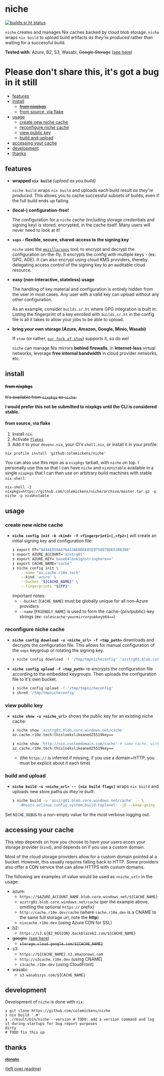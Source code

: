 # niche

[![builds.sr.ht status](https://builds.sr.ht/~colemickens/niche.svg)](https://builds.sr.ht/~colemickens/niche?)

`niche` creates and manages Nix caches backed by cloud blob storage. `niche` wraps `nix build`
to upload build artifacts *as they're produced* rather than waiting for a successful build.

**Tested with**: Azure, B2, S3, Wasabi, ~~Google Storage~~ ([see here]([issue-link](https://github.com/colemickens/niche/issues/4#issuecomment-738495142)))

# Please don't share this, it's got a bug in it still

- [features](#features)
- [install](#install)
    - [~~from nixpkgs~~](#sfrom-nixpkgss)
    - [from source, via flake](#from-source-via-flake)
- [usage](#usage)
  - [create new niche cache](#create-new-niche-cache)
  - [reconfigure niche cache](#reconfigure-niche-cache)
  - [view public key](#view-public-key)
  - [build and upload](#build-and-upload)
- [accessing your cache](#accessing-your-cache)
- [development](#development)
- [thanks](#thanks)

## features

* **wrapped `nix build`** _(upload as you build)_

  `niche build` wraps `nix build` and uploads each build result *as they're produced*. This allows you to cache successful subsets of builds, even if the full build ends up failing.

* **(local-) configuration-free!**

  The configuration for a `niche` cache (including storage credentials and signing key) is stored, encrypted, in the cache itself. Many users will never need to look at it!

* **`sops` - flexible, secure, shared-access to the signing key**

  `niche` uses the [`mozilla/sops`](https://github.com/mozilla/sops) tool, to encrypt and decrypt the configuration on-the-fly. It encrypts the config with multiple keys - (ex: GPG, AGE). It can also encrypt using cloud KMS providers, thereby delegating access control of the signing key to an auditable cloud resource.

* **easy (non-interactive, stateless) usage**

  The handling of key material and configuration is entirely hidden from the user in most cases. Any user with a valid key can upload without any other configuration.

  As an example, consider `builds.sr.ht` where GPG integration is built in: Listing the fingerprint of a key enrolled with `builds.sr.ht` in the config file is all it takes to allow your jobs to be able to upload.

* **bring your own storage (Azure, Amazon, Google, Minio, Wasabi)**

  If `stow` (or rather, [`our fork of stow`](https://github.com/graymeta/stow)) supports it, so do we!

  `niche` can manage Nix mirrors **behind firewalls**, in **Internet-less** virtual networks, leverage **free internal bandwidth** in cloud provider networks, etc.


## install

#### ~~from nixpkgs~~
~~It's available from `nixpkgs` as `niche`.~~

**I would prefer this not be submitted to nixpkgs until the CLI is considered stable.**

#### from source, via flake
1. Install `nix`.
2. Activate [`flakes`]().
3. Add it to your `devenv.nix`, your CI's `shell.nix`, or install it in your profile:
```
nix profile install 'github:colemickens/niche'
```

You can also use this repo as a `nixpkgs` tarball, with `niche` on top. I personally use this so that I can have `niche` and `nixUnstable`
available in a single `nixpkgs` that I can then use on arbitrary build machines with stable `nix-shell`:
```
nix-shell -I nixpkgs=https://github.com/colemickens/niche/archive/master.tar.gz -p niche -p nixUnstable
```

## usage

### create new niche cache
* **`niche config init -k <kind> -f <fingerprint1>[,<fp2>]`** will create an initial signing key and configuration file:
  ```bash
  ❯ export FP="8A94ED58A476A13AE0D6E85E9758078DE5308308"
  ❯ export AZURE_ACCOUNT='azstrg01'
  ❯ export AZURE_KEY='base64lookignstringhere=='
  ❯ export CACHE_NAME="cache"
  ❯ niche config init \
      --name "az.cache.r10e.tech"
      --kind 'azure' \
      --bucket "${CACHE_NAME}" \
      --fingerprints "${FP}"
  ```
  important notes:
  * `--bucket` (`CACHE_NAME`) must be globally unique for all non-Azure providers
  * `--name` (`FRIENDLY_NAME`) is used to form the cache-{priv/public}-key strings (ex: `colescache:yourmirrorpubkeyb64==`)

### reconfigure niche cache
* **`niche config download -u <niche_url> -f <tmp_path>`** downloads and decrypts the configuration file. This allows for manual configuration of the `sops` keygroup or rotating the signing key.
  ```bash
  ❯ niche config download -f '/tmp/tmpnicheconfig' "azstrg01.blob.core.windows.net/cache"
  ```
* **`niche config upload -f <tmp_path>`** re-encrypts the configuration file according to the embedded keygroups. Then uploads the configuration file to it's own bucket.
  ```bash
  ❯ niche config upload -f '/tmp/tmpnicheconfig'
  ❯ shred '/tmp/tmpnicheconfig'
  ```

### view public key
* **`niche show -u <niche_url>`** shows the public key for an existing niche cache:
  ```bash
  ❯ niche show 'azstrg01.blob.core.windows.net/cache'
  az.cache.r10e.tech:thislookslikeaned25519key==

  ❯ niche show 'http://nix.customdomain.com/cache' # same cache, with CNAME
  az.cache.r10e.tech:thislookslikeaned25519key==
  ```
  * (the `https://` is inferred if missing, if you use a domain+HTTP, you must be explicit about it each time)

### build and upload
* **`niche build -u <niche_url> -- [nix build flags]`** wraps `nix build` and uploads new store paths *as they're built*:
  ```bash
  ❯ niche build -u 'azstrg01.blob.core.windows.net/cache' -- \
    '.#hosts.azlinux.config.system.build.toplevel' -j0 --keep-going
  ```

Set `NICHE_DEBUG` to a non-empty value for the most verbose logging out.

## accessing your cache

This step depends on how you choose to have your users acces your storage provider (`kind`), and depends on if you use a custom domain.

Most of the cloud storage providers allow for a custom domain pointed at a bucket. However, this usually requires falling back to HTTP. Some providers also offer a CDN service that can allow HTTPS with custom domains.

The following are examples of value would be used as `<niche_url>` in the usage:
* azure:
  * `https://$AZURE_ACCOUNT_NAME.blob.core.windows.net/${CACHE_NAME}`
  * `azstrg01.blob.core.windows.net/cache` (per the example above, omitting the optional `https://` prefix)
  * `http://cache.r10e.dev/cache` (where `cache.r10e.dev` is a CNAME to the same full storage url, note the **http**)
  * `nixcache.r10e.dev` (using Azure CDN for SSL)
* b2:
  * `https://s3.${B2_REGION}.backblazeb2.com/${CACHE_NAME}`
* ~~google:~~ ([see here]([issue-link](https://github.com/colemickens/niche/issues/4#issuecomment-738495142)))
  * ~~`storage.cloud.google.com/${CACHE_NAME}`~~
* s3:
  * `https://${CACHE_NAME}.s3.amazonaws.com`
  * `http://s3cache.r10e.dev` (using CNAME)
  * `s3cache.r10e.dev` (using CloudFront)
* wasabi:
  * `s3.wasabisys.com/${CACHE_NAME}`

## development

Development of `niche` is done with `nix`:

```shell
❯ git clone https://github.com/colemickens/niche
❯ nix build '.#'
❯ ./result/bin/niche --version # TODO: add a version command and log it during startups for bug report purposes
dirty
# TODO fix this up
```

## thanks

~~[donate]()~~

([left over readme](./README_EX.md))

